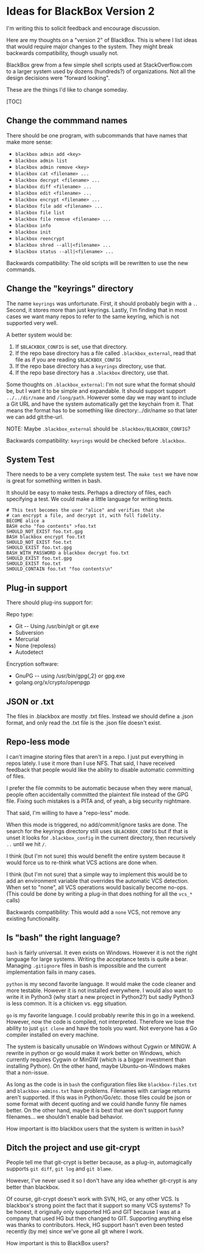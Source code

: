 # Ideas for BlackBox Version 2

I'm writing this to solicit feedback and encourage discussion.

Here are my thoughts on a "version 2" of BlackBox.  This is where
I list ideas that would require major changes to the system. They
might break backwards compatibility, though usually not.

BlackBox grew from a few simple shell scripts used at StackOverflow.com
to a larger system used by dozens (hundreds?) of organizations. Not
all the design decisions were "forward looking".

These are the things I'd like to change someday.

[TOC]

## Change the commmand names

There should be one program, with subcommands that have names that make more sense:

* `blackbox admin add <key>`
* `blackbox admin list`
* `blackbox admin remove <key>`
* `blackbox cat <filename> ...`
* `blackbox decrypt <filename> ...`
* `blackbox diff <filename> ...`
* `blackbox edit <filename> ...`
* `blackbox encrypt <filename> ...`
* `blackbox file add <filename> ...`
* `blackbox file list`
* `blackbox file remove <filename> ...`
* `blackbox info`
* `blackbox init`
* `blackbox reencrypt`
* `blackbox shred --all|<filename> ...`
* `blackbox status --all|<filename> ...`

Backwards compatibility: The old scripts will be rewritten to use the new commands.

## Change the "keyrings" directory

The name `keyrings` was unfortunate.  First, it should probably begin with a `.`.  Second, it stores more than just keyrings.  Lastly, I'm finding that in most cases we want many repos to refer to the same keyring, which is not supported very well.

A better system would be:

1. If `$BLACKBOX_CONFIG` is set, use that directory.
2. If the repo base directory has a file called `.blackbox_external`, read that file as if you are reading `$BLACKBOX_CONFIG`
3. If the repo base directory has a `keyrings` directory, use that.
4. If the repo base directory has a `.blackbox` directory, use that.

Some thoughts on `.blackbox_external`:
I'm not sure what the format should be, but I want it to be simple and expandable.  It should support support `../../dir/name` and `/long/path`.  However some day we may want to include a Git URL and have the system automatically get the keychain from it. That means the format has to be something like directory:../dir/name so that later we can add git:the-url.

NOTE: Maybe `.blackbox_external` should be `.blackbox/BLACKBOX_CONFIG`?

Backwards compatibility: `keyrings` would be checked before `.blackbox`.

## System Test

There needs to be a very complete system test.  The `make test` we
have now is great for something written in bash.

It should be easy to make tests. Perhaps a directory of files, each
specifying a test.  We could make a little language for writing tests.

    # This test becomes the user "alice" and verifies that she
    # can encrypt a file, and decrypt it, with full fidelity.
    BECOME alice a
    BASH echo "foo contents" >foo.txt
    SHOULD_NOT_EXIST foo.txt.gpg
    BASH blackbox encrypt foo.txt
    SHOULD_NOT_EXIST foo.txt
    SHOULD_EXIST foo.txt.gpg
    BASH_WITH_PASSWORD a blackbox decrypt foo.txt
    SHOULD_EXIST foo.txt.gpg
    SHOULD_EXIST foo.txt
    SHOULD_CONTAIN foo.txt "foo contents\n"

## Plug-in support

There should plug-ins support for:

Repo type:

* Git -- Using /usr/bin/git or git.exe
* Subversion
* Mercurial
* None (repoless)
* Autodetect

Encryption software:

* GnuPG -- using /usr/bin/gpg{,2} or gpg.exe
* golang.org/x/crypto/openpgp

## JSON or .txt

The files in .blackbox are mostly .txt files.  Instead we should
define a .json format, and only read the .txt file is the .json file
doesn't exist.


## Repo-less mode

I can't imagine storing files that aren't in a repo. I just put everything in repos lately. I use it more than I use NFS.  That said, I have received feedback that people would like the ability to disable automatic committing of files.

I prefer the file commits to be automatic because when they were manual, people often accidentally committed the plaintext file instead of the GPG file.  Fixing such mistakes is a PITA and, of yeah, a big security nightmare.

That said, I'm willing to have a "repo-less" mode.

When this mode is triggered, no add/commit/ignore tasks are done.  The search for the keyrings directory still uses `$BLACKBOX_CONFIG` but if that is unset it looks for `.blackbox_config` in the current directory, then recursively `..` until we hit `/`.

I think (but I'm not sure) this would benefit the entire system because it would force us to re-think what VCS actions are done when.

I think (but I'm not sure) that a simple way to implement this would be to add an environment variable that overrides the automatic VCS detection. When set to "none", all VCS operations would basically become no-ops.  (This could be done by writing a plug-in that does nothing for all the `vcs_*` calls)


Backwards compatibility: This would add a `none` VCS, not remove any existing functionality.


## Is "bash" the right language?

`bash` is fairly universal. It even exists on Windows.  However it is not the right language for large systems. Writing the acceptance tests is quite a bear.  Managing `.gitignore` files in bash is impossible and the current implementation fails in many cases.

`python` is my second favorite language. It would make the code cleaner and more testable. However it is not installed everywhere.  I would also want to write it in Python3 (why start a new project in Python2?) but sadly Python3 is less common.  It is a chicken vs. egg situation.

`go` is my favorite language. I could probably rewrite this in go in a weekend. However, now the code is compiled, not interpreted. Therefore we lose the ability to just `git clone` and have the tools you want.  Not everyone has a Go compiler installed on every machine.

The system is basically unusable on Windows without Cygwin or MINGW.  A rewrite in python or go would make it work better on Windows, which currently requires Cygwin or MinGW (which is a bigger investment than installing Python). On the other hand, maybe Ubuntu-on-Windows makes that a non-issue.

As long as the code is in `bash` the configuration files like `blackbox-files.txt` and `blackbox-admins.txt` have problems.  Filenames with carriage returns aren't supported.  If this was in Python/Go/etc. those files could be json or some format with decent quoting and we could handle funny file names better. On the other hand, maybe it is best that we don't support funny filenames... we shouldn't enable bad behavior.

How important is itto blackbox users that the system is written in `bash`?


## Ditch the project and use git-crypt

People tell me that git-crypt is better because, as a plug-in, automagically supports `git diff`, `git log` and `git blame`.

However, I've never used it so I don't have any idea whether git-crypt is any better than blackbox.

Of course, git-crypt doesn't work with SVN, HG, or any other VCS.  Is blackbox's strong point the fact that it support so many VCS systems?  To be honest, it originally only supported HG and GIT because I was at a company that used HG but then changed to GIT.  Supporting anything else was thanks to contributors. Heck, HG support hasn't even been tested recently (by me) since we've gone all git where I work.

How important is this to BlackBox users?
